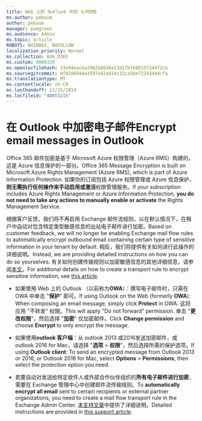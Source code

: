 ```yaml
---
title: Web 上的 Outlook 中的 S/MIME
ms.author: pebaum
author: pebaum
manager: pamgreen
ms.audience: Admin
ms.topic: article
ROBOTS: NOINDEX, NOFOLLOW
localization_priority: Normal
ms.collection: Adm_O365
ms.custom: 9000329
ms.openlocfilehash: 33e94eac6a2982b8036e13d17bf60015f244f2cb
ms.sourcegitcommit: 0f0186044a3597e42ad14c32ca58e7224344dcfa
ms.translationtype: MT
ms.contentlocale: zh-CN
ms.lasthandoff: 12/15/2019
ms.locfileid: "40053215"
---
```

# <a name="encrypt-email-messages-in-outlook"></a><span data-ttu-id="ed8ed-102">在 Outlook 中加密电子邮件</span><span class="sxs-lookup"><span data-stu-id="ed8ed-102">Encrypt email messages in Outlook</span></span>

<span data-ttu-id="ed8ed-103">Office 365 邮件加密是基于 Microsoft Azure 权限管理（Azure RMS）构建的，这是 Azure 信息保护的一部分。</span><span class="sxs-lookup"><span data-stu-id="ed8ed-103">Office 365 Message Encryption is built on Microsoft Azure Rights Management (Azure RMS), which is part of Azure Information Protection.</span></span> <span data-ttu-id="ed8ed-104">如果你的订阅包括 Azure 权限管理或 Azure 信息保护，**则无需执行任何操作来手动启用或激活**权限管理服务。</span><span class="sxs-lookup"><span data-stu-id="ed8ed-104">If your subscription includes Azure Rights Management or Azure Information Protection, **you do not need to take any actions to manually enable or activate** the Rights Management Service.</span></span>

<span data-ttu-id="ed8ed-105">根据客户反馈，我们将不再启用 Exchange 邮件流规则，以在默认情况下，在租户中自动对包含特定类型敏感信息的出站电子邮件进行加密。</span><span class="sxs-lookup"><span data-stu-id="ed8ed-105">Based on customer feedback, we will no longer be enabling Exchange mail flow rules to automatically encrypt outbound email containing certain type of sensitive information in your tenant by default.</span></span> <span data-ttu-id="ed8ed-106">相反，我们将提供有关如何进行此操作的详细说明。</span><span class="sxs-lookup"><span data-stu-id="ed8ed-106">Instead, we are providing detailed instructions on how you can do so yourselves.</span></span> <span data-ttu-id="ed8ed-107">有关如何创建传输规则以加密敏感信息的其他详细信息，请参阅[本文](https://aka.ms/OmeEtr)。</span><span class="sxs-lookup"><span data-stu-id="ed8ed-107">For additional details on how to create a transport rule to encrypt sensitive information, see [this article](https://aka.ms/OmeEtr).</span></span>

- <span data-ttu-id="ed8ed-108">如果使用 Web 上的 Outlook （以前称为**OWA**）：撰写电子邮件时，只需在 OWA 中单击 "**保护**" 即可。</span><span class="sxs-lookup"><span data-stu-id="ed8ed-108">If using Outlook on the Web (formerly **OWA**): When composing an email message, simply click **Protect** in OWA.</span></span> <span data-ttu-id="ed8ed-109">这将应用 "不转发" 权限。</span><span class="sxs-lookup"><span data-stu-id="ed8ed-109">This will apply "Do not forward" permission.</span></span> <span data-ttu-id="ed8ed-110">单击 "**更改权限**"，然后选择 "**加密**" 仅加密邮件。</span><span class="sxs-lookup"><span data-stu-id="ed8ed-110">Click **Change permission** and choose **Encrypt** to only encrypt the message.</span></span>

- <span data-ttu-id="ed8ed-111">如果使用**outlook 客户端**：从 outlook 2013 或2016发送加密邮件，或 outlook 2016 for Mac，请选择 "**选项** > **权限**"，然后选择所需的保护选项。</span><span class="sxs-lookup"><span data-stu-id="ed8ed-111">If using **Outlook client**: To send an encrypted message from Outlook 2013 or 2016, or Outlook 2016 for Mac, select **Options** > **Permissions**, then select the protection option you need.</span></span>

- <span data-ttu-id="ed8ed-112">若要自动对发送给特定收件人或外部合作伙伴组织的**所有电子邮件进行加密**，需要在 Exchange 管理中心中创建邮件流传输规则。</span><span class="sxs-lookup"><span data-stu-id="ed8ed-112">To **automatically encrypt all email** sent to certain recipients or external partner organizations, you need to create a mail flow transport rule in the Exchange Admin Center.</span></span> <span data-ttu-id="ed8ed-113">[本支持文章](https://docs.microsoft.com/office365/securitycompliance/define-mail-flow-rules-to-encrypt-email#create-a-mail-flow-rule-to-encrypt-email-messages-with-the-new-ome-capabilities)中提供了详细说明。</span><span class="sxs-lookup"><span data-stu-id="ed8ed-113">Detailed instructions are provided in [this support article](https://docs.microsoft.com/office365/securitycompliance/define-mail-flow-rules-to-encrypt-email#create-a-mail-flow-rule-to-encrypt-email-messages-with-the-new-ome-capabilities).</span></span>

